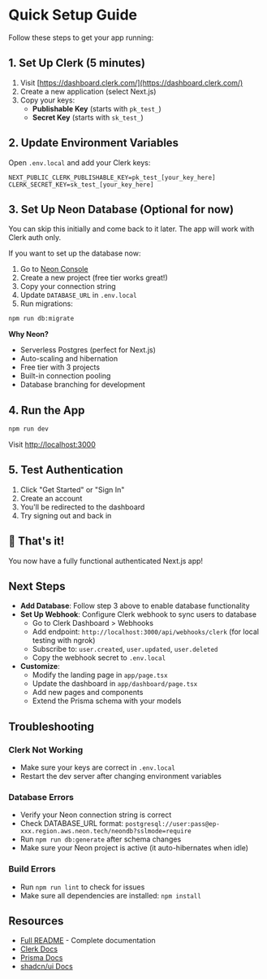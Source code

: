 # Quick Setup Guide

Follow these steps to get your app running:

## 1. Set Up Clerk (5 minutes)

1. Visit [https://dashboard.clerk.com/](https://dashboard.clerk.com/)
2. Create a new application (select Next.js)
3. Copy your keys:
   - **Publishable Key** (starts with `pk_test_`)
   - **Secret Key** (starts with `sk_test_`)

## 2. Update Environment Variables

Open `.env.local` and add your Clerk keys:

```env
NEXT_PUBLIC_CLERK_PUBLISHABLE_KEY=pk_test_[your_key_here]
CLERK_SECRET_KEY=sk_test_[your_key_here]
```

## 3. Set Up Neon Database (Optional for now)

You can skip this initially and come back to it later. The app will work with Clerk auth only.

If you want to set up the database now:

1. Go to [Neon Console](https://console.neon.tech/)
2. Create a new project (free tier works great!)
3. Copy your connection string
4. Update `DATABASE_URL` in `.env.local`
5. Run migrations:

```bash
npm run db:migrate
```

**Why Neon?**

- Serverless Postgres (perfect for Next.js)
- Auto-scaling and hibernation
- Free tier with 3 projects
- Built-in connection pooling
- Database branching for development

## 4. Run the App

```bash
npm run dev
```

Visit [http://localhost:3000](http://localhost:3000)

## 5. Test Authentication

1. Click "Get Started" or "Sign In"
2. Create an account
3. You'll be redirected to the dashboard
4. Try signing out and back in

## 🎉 That's it!

You now have a fully functional authenticated Next.js app!

## Next Steps

- **Add Database**: Follow step 3 above to enable database functionality
- **Set Up Webhook**: Configure Clerk webhook to sync users to database
  - Go to Clerk Dashboard > Webhooks
  - Add endpoint: `http://localhost:3000/api/webhooks/clerk` (for local testing with ngrok)
  - Subscribe to: `user.created`, `user.updated`, `user.deleted`
  - Copy the webhook secret to `.env.local`
- **Customize**:
  - Modify the landing page in `app/page.tsx`
  - Update the dashboard in `app/dashboard/page.tsx`
  - Add new pages and components
  - Extend the Prisma schema with your models

## Troubleshooting

### Clerk Not Working

- Make sure your keys are correct in `.env.local`
- Restart the dev server after changing environment variables

### Database Errors

- Verify your Neon connection string is correct
- Check DATABASE_URL format: `postgresql://user:pass@ep-xxx.region.aws.neon.tech/neondb?sslmode=require`
- Run `npm run db:generate` after schema changes
- Make sure your Neon project is active (it auto-hibernates when idle)

### Build Errors

- Run `npm run lint` to check for issues
- Make sure all dependencies are installed: `npm install`

## Resources

- [Full README](./README.md) - Complete documentation
- [Clerk Docs](https://clerk.com/docs/quickstarts/nextjs)
- [Prisma Docs](https://www.prisma.io/docs/getting-started)
- [shadcn/ui Docs](https://ui.shadcn.com/)
